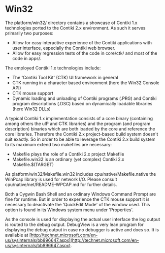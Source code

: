 Win32
=====

The platform/win32/ directory contains a showcase of Contiki 1.x technologies
ported to the Contiki 2.x environment. As such it serves primarily two
purposes:

- Allow for easy interactive experience of the Contiki applications with user
  interface, especially the Contiki web browser.
- Allow for easy regression tests of the code in core/ctk/ and most of the code
  in apps/.

The employed Contiki 1.x technologies include:

- The 'Contiki Tool Kit' (CTK) UI framework in general
- CTK running in a character based environment (here the Win32 Console API)
- CTK mouse support
- Dynamic loading and unloading of Contiki programs (.PRG) and Contiki program
  descriptions (.DSC) based on dynamically loadable libraries (here Win32 DLLs)

A typical Contiki 1.x implementation consists of a core binary (containing
among others the uIP and CTK libraries) and the program (and program
description) binaries which are both loaded by the core and reference the core
libraries.  Therefore the Contiki 2.x project-based build system doesn't suit
exactly. So in order to be able to leverage the Contiki 2.x build system to its
maximum extend two makefiles are necessary:

- Makefile plays the role of a Contiki 2.x project Makefile
- Makefile.win32 is an ordinary (yet complex) Contiki 2.x Makefile.$(TARGET)

As platform/win32/Makefile.win32 includes cpu/native/Makefile.native the
WinPcap library is used for network I/O. Please consult
cpu/native/net/README-WPCAP.md for further details.

Both a Cygwin Bash Shell and an ordinary Windows Command Prompt are fine for
runtime. But in order to experience the CTK mouse support it is necessary to
deactivate the 'QuickEdit Mode' of the window used. This option is found in its
Windows system menu under 'Properties'.

As the console is used for displaying the actual user interface the log output
is routed to the debug output. DebugView is a very lean program for displaying
the debug output in case no debugger is active and does so. It is available at
[http://technet.microsoft.com/en-us/sysinternals/bb896647.aspx](http://technet.microsoft.com/en-us/sysinternals/bb896647.aspx).
